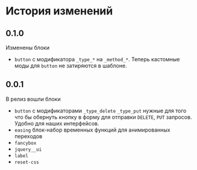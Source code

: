 # История изменений

## 0.1.0

Изменены блоки
+ `button` c модификатора `_type_*` на `_method_*`. Теперь кастомные моды для `button` не затиряются в шаблоне.

## 0.0.1

В релиз вошли блоки

+ `button` c модификаторами `_type_delete` `_type_put` нужные для того что бы обернуть кнопку в форму для отправки `DELETE`, `PUT` запросов. Удобно для наших интерфейсов.
+ `easing` блок-набор временных функций для анимированных переходов
+ `fancybox`
+ `jquery__ui`
+ `label`
+ `reset-css`
